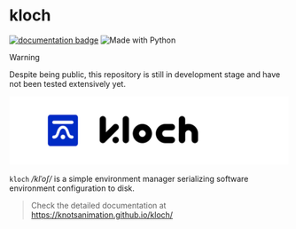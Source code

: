 # kloch

[![documentation badge](https://img.shields.io/badge/documentation-blue?style=flat&logo=readthedocs&logoColor=white)](https://knotsanimation.github.io/kloch/)
![Made with Python](https://img.shields.io/badge/Python->=3.7-blue?logo=python&logoColor=white)


> [!WARNING]
> Despite being public, this repository is still in development stage and
> have not been tested extensively yet.

![banner with logo and logotype](./doc/source/_static/banner.svg)

``kloch`` _/klˈoʃ/_ is a simple environment manager serializing software environment
configuration to disk.

> Check the detailed documentation at https://knotsanimation.github.io/kloch/

